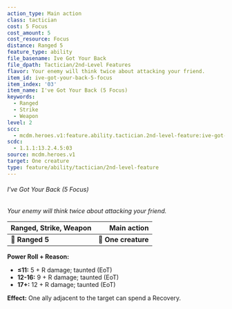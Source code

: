 ```yaml
---
action_type: Main action
class: tactician
cost: 5 Focus
cost_amount: 5
cost_resource: Focus
distance: Ranged 5
feature_type: ability
file_basename: Ive Got Your Back
file_dpath: Tactician/2nd-Level Features
flavor: Your enemy will think twice about attacking your friend.
item_id: ive-got-your-back-5-focus
item_index: '03'
item_name: I've Got Your Back (5 Focus)
keywords:
  - Ranged
  - Strike
  - Weapon
level: 2
scc:
  - mcdm.heroes.v1:feature.ability.tactician.2nd-level-feature:ive-got-your-back-5-focus
scdc:
  - 1.1.1:13.2.4.5:03
source: mcdm.heroes.v1
target: One creature
type: feature/ability/tactician/2nd-level-feature
---
```


###### I've Got Your Back (5 Focus)

*Your enemy will think twice about attacking your friend.*

| **Ranged, Strike, Weapon** |     **Main action** |
| -------------------------- | ------------------: |
| **📏 Ranged 5**            | **🎯 One creature** |

**Power Roll + Reason:**

- **≤11:** 5 + R damage; taunted (EoT)
- **12-16:** 9 + R damage; taunted (EoT)
- **17+:** 12 + R damage; taunted (EoT)

**Effect:** One ally adjacent to the target can spend a Recovery.
